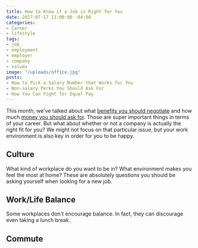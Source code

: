 ```yaml
---
title: How to Know if a Job is Right for You
date: 2017-07-17 11:00:00 -04:00
categories:
- Career
- lifestyle
tags:
- job
- employment
- employer
- company
- values
image: "/uploads/office.jpg"
posts:
- How to Pick a Salary Number that Works for You
- Non-salary Perks You Should Ask For
- How You Can Fight for Equal Pay
---
```


This month, we've talked about what [benefits you should negotiate](https://www.maggiegermano.com/blog/non-salary-perks-you-should-ask-for/) and how much [money you should ask for](https://www.maggiegermano.com/blog/how-to-pick-a-salary-number-that-works-for-you/). Those are super important things in terms of your career. But what about whether or not a company is actually the right fit for you? We might not focus on that particular  issue, but your work environment is also key in order for you to be happy.

## Culture

What kind of workplace do you want to be in? What environment makes you feel the most at home? These are absolutely questions you should be asking yourself when looking for a new job. 

## Work/Life Balance

Some workplaces don't encourage balance. In fact, they can discourage even taking a lunch break.

## Commute